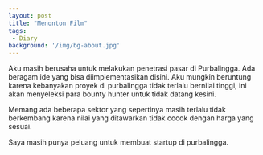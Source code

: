 ```yaml
---
layout: post
title: "Menonton Film"
tags:
 - Diary
background: '/img/bg-about.jpg'
---
```

Aku masih berusaha untuk melakukan penetrasi pasar di Purbalingga. Ada beragam ide yang bisa diimplementasikan disini. Aku mungkin beruntung karena kebanyakan proyek di purbalingga tidak terlalu bernilai tinggi, ini akan menyeleksi para bounty hunter untuk tidak datang kesini. 

Memang ada beberapa sektor yang sepertinya masih terlalu tidak berkembang karena nilai yang ditawarkan tidak cocok dengan harga yang sesuai. 

Saya masih punya peluang untuk membuat startup di purbalingga. 